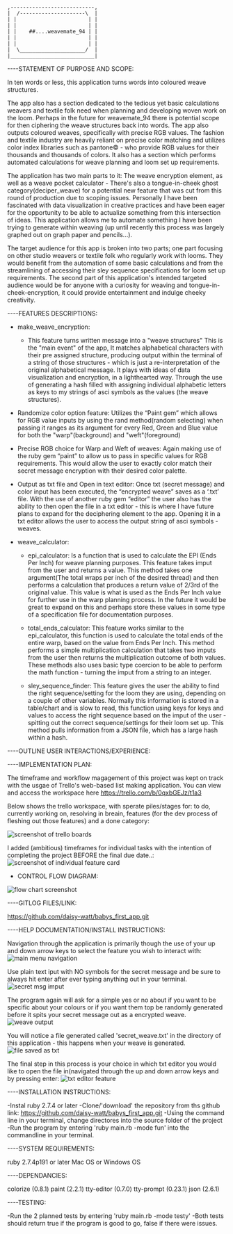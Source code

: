     ,---------------------------,
    |  /---------------------\  |
    | |                       | |
    | |                       | |
    | |    ##....weavemate_94 | |
    | |                       | |
    | |                       | |
    |  \_____________________/  |
    |___________________________|




----STATEMENT OF PURPOSE AND SCOPE:

In ten words or less, this application turns words into coloured weave structures. 

The app also has a section dedicated to the tedious yet basic calculations weavers and textile folk need when planning and developing woven work on the loom. Perhaps in the future for weavemate_94 there is potential scope for then ciphering the weave structures back into words. The app also outputs coloured weaves, specifically with precise RGB values. The fashion and textile industry are heavily reliant on precise color matching and utilizes color index libraries such as pantone© - who provide RGB values for their thousands and thousands of colors. It also has a section which performs automated calculations for weave planning and loom set up requirements.

The application has two main parts to it: The weave encryption element, as well as a
weave pocket calculator - There's also a tongue-in-cheek ghost category(deciper_weave) for a potential new feature that was cut from this round of production due to scoping issues. Personally I have been fascinated with data visualization in creative practices and have been eager for the opportunity to be able to actualize something from this intersection of ideas. This application allows me to automate something I have been trying to generate within weaving (up until recently this process was largely graphed out on graph paper and pencils...).

The target audience for this app is broken into two parts; one part focusing on other studio weavers or textile folk who regularly work with looms. They would benefit from the automation of some basic calculations and from the streamlining of accessing their sley sequence specifications for loom set up requirements. The second part of this application's intended targeted audience would be for anyone with a curiosity for weaving and tongue-in-cheek-encryption, it could provide entertainment and indulge cheeky creativity. 

----FEATURES DESCRIPTIONS:

- make_weave_encryption:
   - This feature turns written message into a "weave structures"
This is the "main event" of the app, It matches alphabetical characters with their pre assigned structure, producing output within the terminal of a string of those structures - which is just a re-interpretation of the original alphabetical message. It plays with ideas of data visualization and encryption, in a lighthearted way. Through the use of generating a hash filled with assigning individual alphabetic letters as keys to my strings of asci symbols as the values (the weave structures).

-   Randomize color option feature:
Utilizes the “Paint gem” which allows for RGB value inputs by using the rand method(random selecting) when passing it ranges as its argument for every Red, Green and Blue value for both the "warp"(background) and "weft"(foreground)

-   Precise RGB choice for Warp and Weft of weaves:
Again making use of the ruby gem “paint” to allow us to pass in specific values for RGB requirements. This would allow the user to exactly color match their secret message encryption with their desired color palette.

-   Output as txt file and Open in text editor:
Once txt (secret message) and color input has been executed, the “encrypted weave” saves as a ‘.txt’ file. With the use of another ruby gem “editor” the user also has the ability to then open the file in a txt editor - this is where I have future plans to expand for the deciphering element to the app. Opening it in a txt editor allows the user to access the output string of asci symbols - weaves.
         
- weave_calculator:
   - epi_calculator:
Is a function that is used to calculate the EPI (Ends Per Inch) for weave planning purposes. This feature takes imput from the user and returns a value. This method takes one argument(The total wraps per inch of the desired thread) and then performs a calculation that produces a return value of 2/3rd of the original value. This value is what is used as the Ends Per Inch value for further use in the warp planning process. In the future it would be great to expand on this and perhaps store these values in some type of a specification file for documentation purposes.

   - total_ends_calculator:
This feature works similar to the epi_calculator, this function is used to calculate the total ends of the entire warp, based on the value from Ends Per Inch. This method performs a simple multiplication calculation that takes two imputs from the user then returns the multiplication outcome of both values. These methods also uses basic type coercion to be able to perform the math function - turning the imput from a string to an integer.           
   - sley_sequence_finder:
This feature gives the user the ability to find the right sequence/setting for the loom they are using, depending on a couple of other variables. Normally this information is stored in a table/chart and is slow to read, this function using keys for keys and values to access the right sequence based on the imput of the user - spitting out the correct sequence/settings for their loom set up. This method pulls information from a JSON file, which has a large hash within a hash.


----OUTLINE USER INTERACTIONS/EXPERIENCE:



----IMPLEMENTATION PLAN: 

The timeframe and workflow magagement of this project was kept on track with the usgae of Trello's web-based list making application. You can view and access the workspace here https://trello.com/b/0qxbGEJz/t1a3 

Below shows the trello workspace, with sperate piles/stages for: to do, currently working on, resolving in breain, features (for the dev process of fleshing out those features) and a done category:

![screenshot of trello boards](./docs/trello_workspace.jpg)

I added (ambitious) timeframes for individual tasks with the intention of completing the project BEFORE the final due date..:
![screenshot of individual feature card](./docs/trello_feature_words_to_weave.jpg)

-   CONTROL FLOW DIAGRAM:

![flow chart screenshot](./docs/flowchart_weavemate_94.jpg)

----GITLOG FILES/LINK:

https://github.com/daisy-watt/babys_first_app.git

----HELP DOCUMENTATION/INSTALL INSTRUCTIONS:

Navigation through the application is primarily though the use of your up and down arrow keys to select the feature you wish to interact with:
![main menu navigation](./docs/main_menu_screengrab.jpg)

Use plain text iput with NO symbols for the secret message and be sure to always hit enter after ever typing anything out in your terminal.
![secret msg imput](./docs/secret_msg_example.jpg)

The program again will ask for a simple yes or no about if you want to be specific about your colours or if you want them top be randomly generated before it spits your secret message out as a encrypted weave. 
![weave output](./docs/secret_weave_screengrab.jpg)

You will notice a file generated called 'secret_weave.txt' in the directory of this application - this happens when your weave is generated.
![file saved as txt](./docs/output_txt_file_screen_grab.jpg)

The final step in this process is your choice in which txt editor you would like to open the file in(navigated through the up and down arrow keys and by pressing enter:
![txt editor feature](./docs/txt_editor_feature.jpg)



----INSTALLATION INSTRUCTIONS:

-Instal ruby 2.7.4 or later
-Clone/'download' the repository from ths github link: https://github.com/daisy-watt/babys_first_app.git 
-Using the command line in your terminal, change directores into the source folder of the project
-Run the program by entering 'ruby main.rb -mode fun' into the commandline in your terminal.

----SYSTEM REQUIREMENTS:

ruby 2.7.4p191 or later
Mac OS or Windows OS 

----DEPENDANCIES:

colorize (0.8.1)
paint (2.2.1)
tty-editor  (0.7.0)
tty-prompt (0.23.1)
json (2.6.1) 

----TESTING:

-Run the 2 planned tests by entering 'ruby main.rb -mode testy'
-Both tests should return true if the program is good to go, false if there were issues. 



